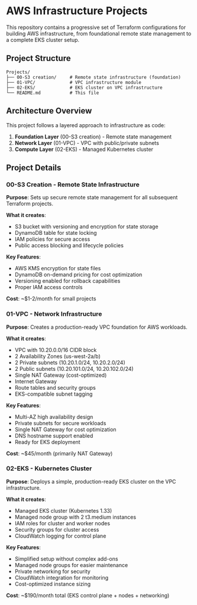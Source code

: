 ﻿# AWS Infrastructure Projects

This repository contains a progressive set of Terraform configurations for building AWS infrastructure, from foundational remote state management to a complete EKS cluster setup.

## Project Structure
```
Projects/
├── 00-S3 creation/     # Remote state infrastructure (foundation)
├── 01-VPC/             # VPC infrastructure module
├── 02-EKS/             # EKS cluster on VPC infrastructure
└── README.md           # This file
```

## Architecture Overview

This project follows a layered approach to infrastructure as code:

1. **Foundation Layer** (00-S3 creation) - Remote state management
2. **Network Layer** (01-VPC) - VPC with public/private subnets  
3. **Compute Layer** (02-EKS) - Managed Kubernetes cluster

## Project Details

### 00-S3 Creation - Remote State Infrastructure

**Purpose**: Sets up secure remote state management for all subsequent Terraform projects.

**What it creates**:
- S3 bucket with versioning and encryption for state storage
- DynamoDB table for state locking
- IAM policies for secure access
- Public access blocking and lifecycle policies

**Key Features**:
- AWS KMS encryption for state files
- DynamoDB on-demand pricing for cost optimization
- Versioning enabled for rollback capabilities
- Proper IAM access controls

**Cost**: ~$1-2/month for small projects

### 01-VPC - Network Infrastructure

**Purpose**: Creates a production-ready VPC foundation for AWS workloads.

**What it creates**:
- VPC with 10.20.0.0/16 CIDR block
- 2 Availability Zones (us-west-2a/b)
- 2 Private subnets (10.20.1.0/24, 10.20.2.0/24)
- 2 Public subnets (10.20.101.0/24, 10.20.102.0/24)  
- Single NAT Gateway (cost-optimized)
- Internet Gateway
- Route tables and security groups
- EKS-compatible subnet tagging

**Key Features**:
- Multi-AZ high availability design
- Private subnets for secure workloads
- Single NAT Gateway for cost optimization
- DNS hostname support enabled
- Ready for EKS deployment

**Cost**: ~$45/month (primarily NAT Gateway)

### 02-EKS - Kubernetes Cluster

**Purpose**: Deploys a simple, production-ready EKS cluster on the VPC infrastructure.

**What it creates**:
- Managed EKS cluster (Kubernetes 1.33)
- Managed node group with 2 t3.medium instances
- IAM roles for cluster and worker nodes
- Security groups for cluster access
- CloudWatch logging for control plane

**Key Features**:
- Simplified setup without complex add-ons
- Managed node groups for easier maintenance  
- Private networking for security
- CloudWatch integration for monitoring
- Cost-optimized instance sizing

**Cost**: ~$190/month total (EKS control plane + nodes + networking)
